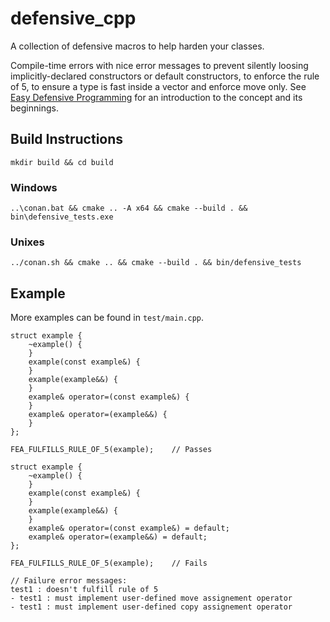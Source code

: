 # defensive_cpp
A collection of defensive macros to help harden your classes.

Compile-time errors with nice error messages to prevent silently loosing implicitly-declared constructors or default constructors, to enforce the rule of 5, to ensure a type is fast inside a vector and enforce move only.
See [Easy Defensive Programming](https://philippegroarke.com/posts/2018/easy_defensive_programming/) for an introduction to the concept and its beginnings.

## Build Instructions
`mkdir build && cd build`

### Windows
`..\conan.bat && cmake .. -A x64 && cmake --build . && bin\defensive_tests.exe`

### Unixes
`../conan.sh && cmake .. && cmake --build . && bin/defensive_tests`

## Example
More examples can be found in `test/main.cpp`.

```
struct example {
	~example() {
	}
	example(const example&) {
	}
	example(example&&) {
	}
	example& operator=(const example&) {
	}
	example& operator=(example&&) {
	}
};

FEA_FULFILLS_RULE_OF_5(example);	// Passes
```

```
struct example {
	~example() {
	}
	example(const example&) {
	}
	example(example&&) {
	}
	example& operator=(const example&) = default;
	example& operator=(example&&) = default;
};

FEA_FULFILLS_RULE_OF_5(example);	// Fails

// Failure error messages:
test1 : doesn't fulfill rule of 5
- test1 : must implement user-defined move assignement operator
- test1 : must implement user-defined copy assignement operator
```
